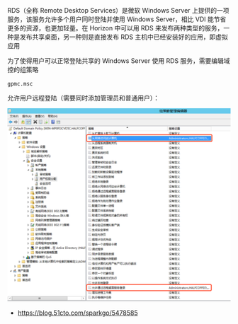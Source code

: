 RDS（全称 Remote Desktop Services）是微软 Windows Server 上提供的一项服务，该服务允许多个用户同时登陆并使用 Windows Server，相比 VDI 能节省更多的资源，也更加轻量。在 Horizon 中可以用 RDS 来发布两种类型的服务，一种是发布共享桌面，另一种则是直接发布 RDS 主机中已经安装好的应用，即虚拟应用

为了使得用户可以正常登陆共享的 Windows Server 使用 RDS 服务，需要编辑域控的组策略

```
gpmc.msc
```

允许用户远程登陆（需要同时添加管理员和普通用户）：

![img](./.assets/RDS应用/16153914_62d26b22c8b8a20224.png)

- <https://blog.51cto.com/sparkgo/5478585>